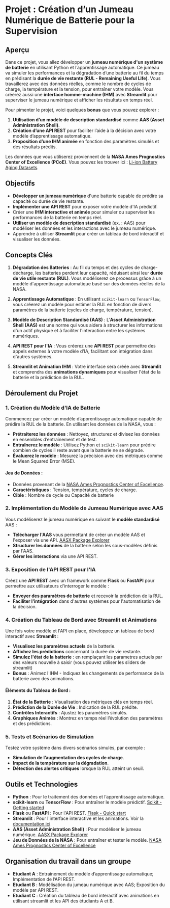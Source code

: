 # Projet : Création d’un Jumeau Numérique de Batterie pour la Supervision

## Aperçu
Dans ce projet, vous allez développer un **jumeau numérique d'un système de batterie** en utilisant Python et l’apprentissage automatique. Ce jumeau va simuler les performances et la dégradation d’une batterie au fil du temps en prédisant la **durée de vie restante (RUL - Remaining Useful Life)**. Vous travaillerez avec des données réelles, comme le nombre de cycles de charge, la température et la tension, pour entraîner votre modèle. Vous créerez aussi une **interface homme-machine (IHM)** avec **Streamlit** pour superviser le jumeau numérique et afficher les résultats en temps réel.

Pour pimenter le projet, voici quelques **bonus** que vous pouvez explorer :
1. **Utilisation d’un modèle de description standardisé** comme **AAS (Asset Administration Shell)**.
2. **Création d’une API REST** pour faciliter l’aide à la décision avec votre modèle d’apprentissage automatique.
3. **Proposition d’une IHM animée** en fonction des paramètres simulés et des résultats prédits.

Les données que vous utiliserez proviennent de la **NASA Ames Prognostics Center of Excellence (PCoE)**. Vous pouvez les trouver ici : [Li-ion Battery Aging Datasets](https://data.nasa.gov/dataset/Li-ion-Battery-Aging-Datasets/uj5r-zjdb/about_data).

## Objectifs
- **Développer un jumeau numérique** d'une batterie capable de prédire sa capacité ou durée de vie restante.
- **Implémenter une API REST** pour exposer votre modèle d'IA prédictif.
- Créer une **IHM interactive et animée** pour simuler ou superviser les performances de la batterie en temps réel.
- **Utiliser un modèle de description standardisé** (ex. : AAS) pour modéliser les données et les interactions avec le jumeau numérique.
- Apprendre à utiliser **Streamlit** pour créer un tableau de bord interactif et visualiser les données.

## Concepts Clés

1. **Dégradation des Batteries** : Au fil du temps et des cycles de charge-décharge, les batteries perdent leur capacité, réduisant ainsi leur **durée de vie utile restante (RUL)**. Vous modéliserez ce processus grâce à un modèle d'apprentissage automatique basé sur des données réelles de la NASA.

2. **Apprentissage Automatique** : En utilisant `scikit-learn` ou `TensorFlow`, vous créerez un modèle pour estimer la RUL en fonction de divers paramètres de la batterie (cycles de charge, température, tension).

3. **Modèle de Description Standardisé (AAS)** : L'**Asset Administration Shell (AAS)** est une norme qui vous aidera à structurer les informations d'un actif physique et à faciliter l'interaction entre les systèmes numériques.

4. **API REST pour l'IA** : Vous créerez une **API REST** pour permettre des appels externes à votre modèle d’IA, facilitant son intégration dans d'autres systèmes.

5. **Streamlit et Animation IHM** : Votre interface sera créée avec **Streamlit** et comprendra des **animations dynamiques** pour visualiser l'état de la batterie et la prédiction de la RUL.

## Déroulement du Projet

### 1. **Création du Modèle d'IA de Batterie**
Commencez par créer un modèle d’apprentissage automatique capable de prédire la RUL de la batterie. En utilisant les données de la NASA, vous :
- **Prétraiterez les données** : Nettoyez, structurez et divisez les données en ensembles d’entraînement et de test.
- **Entraînerez le modèle** : Utilisez Python et `scikit-learn` pour prédire combien de cycles il reste avant que la batterie ne se dégrade.
- **Évaluerez le modèle** : Mesurez la précision avec des métriques comme le Mean Squared Error (MSE).

#### Jeu de Données :
- Données provenant de la [NASA Ames Prognostics Center of Excellence](https://data.nasa.gov/dataset/Li-ion-Battery-Aging-Datasets/uj5r-zjdb/about_data).
- **Caractéristiques** : Tension, température, cycles de charge.
- **Cible** : Nombre de cycle ou Capacité de batterie

### 2. **Implémentation du Modèle de Jumeau Numérique avec AAS**
Vous modéliserez le jumeau numérique en suivant le **modèle standardisé** AAS :
- **Télécharger l'AAS** vous permettant de créer un modèle AAS et l'exposer via une API. [AASX Package Explorer](https://github.com/eclipse-aaspe/package-explorer/releases/download/v2024-06-10.alpha/aasx-package-explorer-blazorexplorer.2024-06-10.alpha.zip)
- **Structurer les données** de la batterie selon les sous-modèles définis par l'AAS.
- **Gérer les interactions** via une API REST.

### 3. **Exposition de l'API REST pour l'IA**
Créez une **API REST** avec un framework comme **Flask** ou **FastAPI** pour permettre aux utilisateurs d'interroger le modèle :
- **Envoyer des paramètres de batterie** et recevoir la prédiction de la RUL.
- **Faciliter l'intégration** dans d'autres systèmes pour l'automatisation de la décision.

### 4. **Création du Tableau de Bord avec Streamlit et Animations**
Une fois votre modèle et l'API en place, développez un tableau de bord interactif avec **Streamlit** :
- **Visualisez les paramètres actuels** de la batterie.
- **Affichez les prédictions** concernant la durée de vie restante.
- **Simulez l'état de la batterie** : en remplaçant les parametres actuels par des valeurs nouvelle à saisir (vous pouvez utiliser les sliders de streamlit) 
- **Bonus** : Animez l'IHM - Indiquez les changements de performance de la batterie avec des animations.

#### Éléments du Tableau de Bord :
1. **État de la Batterie** : Visualisation des métriques clés en temps réel.
2. **Prédiction de la Durée de Vie** : Indication de la RUL prédite.
3. **Contrôles Interactifs** : Ajustez les paramètres simulés.
4. **Graphiques Animés** : Montrez en temps réel l’évolution des paramètres et des prédictions.

### 5. **Tests et Scénarios de Simulation**
Testez votre système dans divers scénarios simulés, par exemple :
- **Simulation de l’augmentation des cycles de charge**.
- **Impact de la température sur la dégradation**.
- **Détection des alertes critiques** lorsque la RUL atteint un seuil.

## Outils et Technologies
- **Python** : Pour le traitement des données et l’apprentissage automatique.
- **scikit-learn** ou **TensorFlow** : Pour entraîner le modèle prédictif. [Scikit - Getting started](https://scikit-learn.org/stable/getting_started.html)
- **Flask** ou **FastAPI** : Pour l'API REST. [Flask - Quick start](https://flask.palletsprojects.com/en/3.0.x/quickstart/)
- **Streamlit** : Pour l'interface interactive et les animations. Voir la [documentation ici](https://docs.streamlit.io/)
- **AAS (Asset Administration Shell)** : Pour modéliser le jumeau numérique. [AASX Package Explorer](https://github.com/eclipse-aaspe/package-explorer/releases/download/v2024-06-10.alpha/aasx-package-explorer-blazorexplorer.2024-06-10.alpha.zip)
- **Jeu de Données de la NASA** : Pour entraîner et tester le modèle. [NASA Ames Prognostics Center of Excellence](https://data.nasa.gov/dataset/Li-ion-Battery-Aging-Datasets/uj5r-zjdb/about_data)

## Organisation du travail dans un groupe
- **Etudiant A** : Entraînement du modèle d’apprentissage automatique; Implémentation de l’API REST.
- **Etudiant B** : Modélisation du jumeau numérique avec AAS; Exposition du modèle par API REST.
- **Etudiant C** : Création du tableau de bord interactif avec animations en utilisant streamlit et les API des étudiants A et B.
